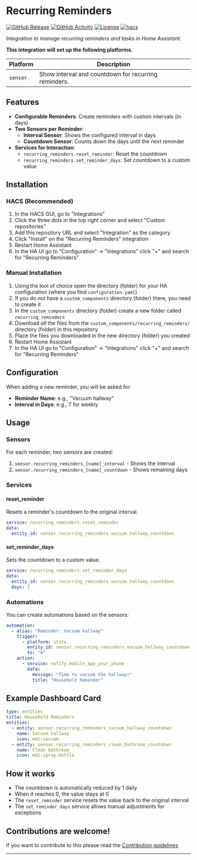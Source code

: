# Recurring Reminders

[![GitHub Release][releases-shield]][releases]
[![GitHub Activity][commits-shield]][commits]
[![License][license-shield]](LICENSE)
[![hacs][hacsbadge]][hacs]

_Integration to manage recurring reminders and tasks in Home Assistant._

**This integration will set up the following platforms.**

Platform | Description
-- | --
`sensor` | Show interval and countdown for recurring reminders.

## Features

- **Configurable Reminders**: Create reminders with custom intervals (in days)
- **Two Sensors per Reminder**:
  - **Interval Sensor**: Shows the configured interval in days
  - **Countdown Sensor**: Counts down the days until the next reminder
- **Services for Interaction**:
  - `recurring_reminders.reset_reminder`: Reset the countdown
  - `recurring_reminders.set_reminder_days`: Set countdown to a custom value

## Installation

### HACS (Recommended)

1. In the HACS GUI, go to "Integrations"
2. Click the three dots in the top right corner and select "Custom repositories"
3. Add this repository URL and select "Integration" as the category
4. Click "Install" on the "Recurring Reminders" integration
5. Restart Home Assistant
6. In the HA UI go to "Configuration" -> "Integrations" click "+" and search for "Recurring Reminders"

### Manual Installation

1. Using the tool of choice open the directory (folder) for your HA configuration (where you find `configuration.yaml`)
2. If you do not have a `custom_components` directory (folder) there, you need to create it
3. In the `custom_components` directory (folder) create a new folder called `recurring_reminders`
4. Download _all_ the files from the `custom_components/recurring_reminders/` directory (folder) in this repository
5. Place the files you downloaded in the new directory (folder) you created
6. Restart Home Assistant
7. In the HA UI go to "Configuration" -> "Integrations" click "+" and search for "Recurring Reminders"

## Configuration

When adding a new reminder, you will be asked for:

- **Reminder Name**: e.g., "Vacuum hallway"
- **Interval in Days**: e.g., 7 for weekly

## Usage

### Sensors

For each reminder, two sensors are created:

1. `sensor.recurring_reminders_[name]_interval` - Shows the interval
2. `sensor.recurring_reminders_[name]_countdown` - Shows remaining days

### Services

#### reset_reminder
Resets a reminder's countdown to the original interval.

```yaml
service: recurring_reminders.reset_reminder
data:
  entity_id: sensor.recurring_reminders_vacuum_hallway_countdown
```

#### set_reminder_days
Sets the countdown to a custom value.

```yaml
service: recurring_reminders.set_reminder_days
data:
  entity_id: sensor.recurring_reminders_vacuum_hallway_countdown
  days: 3
```

### Automations

You can create automations based on the sensors:

```yaml
automation:
  - alias: "Reminder: Vacuum hallway"
    trigger:
      - platform: state
        entity_id: sensor.recurring_reminders_vacuum_hallway_countdown
        to: "0"
    action:
      - service: notify.mobile_app_your_phone
        data:
          message: "Time to vacuum the hallway!"
          title: "Household Reminder"
```

## Example Dashboard Card

```yaml
type: entities
title: Household Reminders
entities:
  - entity: sensor.recurring_reminders_vacuum_hallway_countdown
    name: Vacuum hallway
    icon: mdi:vacuum
  - entity: sensor.recurring_reminders_clean_bathroom_countdown
    name: Clean bathroom
    icon: mdi:spray-bottle
```

## How it works

- The countdown is automatically reduced by 1 daily
- When it reaches 0, the value stays at 0
- The `reset_reminder` service resets the value back to the original interval
- The `set_reminder_days` service allows manual adjustments for exceptions

## Contributions are welcome!

If you want to contribute to this please read the [Contribution guidelines](CONTRIBUTING.md)

---

[recurring_reminders]: https://github.com/yourusername/recurring_reminders
[commits-shield]: https://img.shields.io/github/commit-activity/y/yourusername/recurring_reminders.svg?style=for-the-badge
[commits]: https://github.com/yourusername/recurring_reminders/commits/main
[hacs]: https://github.com/hacs/integration
[hacsbadge]: https://img.shields.io/badge/HACS-Custom-orange.svg?style=for-the-badge
[license-shield]: https://img.shields.io/github/license/yourusername/recurring_reminders.svg?style=for-the-badge
[releases-shield]: https://img.shields.io/github/release/yourusername/recurring_reminders.svg?style=for-the-badge
[releases]: https://github.com/yourusername/recurring_reminders/releases